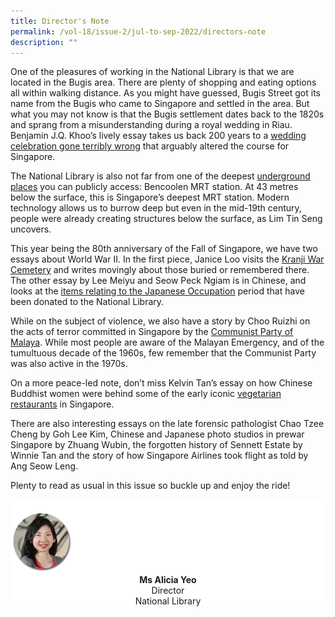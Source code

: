 ```yaml
---
title: Director's Note
permalink: /vol-18/issue-2/jul-to-sep-2022/directors-note
description: ""
---
```

One of the pleasures of working in the National Library is that we are located in the Bugis area. There are plenty of shopping and eating options all within walking distance. As you might have guessed, Bugis Street got its name from the Bugis who came to Singapore and settled in the area. But what you may not know is that the Bugis settlement dates back to the 1820s and sprang from a misunderstanding during a royal wedding in Riau. Benjamin J.Q. Khoo’s lively essay takes us back 200 years to a [wedding celebration gone terribly wrong](/vol-18/issue-2/jul-sep-2022/wedding-bugis-uprising-singapore-riau) that arguably altered the course for Singapore. 

The National Library is also not far from one of the deepest [underground places](/vol-18/issue-2/jul-sep-2022/underground-space-singapore) you can publicly access: Bencoolen MRT station. At 43 metres below the surface, this is Singapore’s deepest MRT station. Modern technology allows us to burrow deep but even in the mid-19th century, people were already creating structures below the surface, as Lim Tin Seng uncovers.

This year being the 80th anniversary of the Fall of Singapore, we have two essays about World War II. In the first piece, Janice Loo visits the [Kranji War Cemetery](/vol-18/issue-2/jul-sep-2022/kranji-war-cemetery) and writes movingly about those buried or remembered there. The other essay by Lee Meiyu and Seow Peck Ngiam is in Chinese, and looks at the [items relating to the Japanese Occupation](/jul-to-sep-2022/National-Library-Japanese-Occupation-collection) period that have been donated to the National Library.

While on the subject of violence, we also have a story by Choo Ruizhi on the acts of terror committed in Singapore by the [Communist Party of Malaya](/vol-18/issue-2/jul-sep-2022/communist-party-malaya-singapore). While most people are aware of the Malayan Emergency, and of the tumultuous decade of the 1960s, few remember that the Communist Party was also active in the 1970s. 

On a more peace-led note, don’t miss Kelvin Tan’s essay on how Chinese Buddhist women were behind some of the early iconic [vegetarian restaurants](/vol-18/issue-2/jul-sep-2022/buddhist-women-vegetarian-food-singapore) in Singapore.

There are also interesting essays on the late forensic pathologist Chao Tzee Cheng by Goh Lee Kim, Chinese and Japanese photo studios in prewar Singapore by Zhuang Wubin, the forgotten history of Sennett Estate by Winnie Tan and the story of how Singapore Airlines took flight as told by Ang Seow Leng.

Plenty to read as usual in this issue so buckle up and enjoy the ride!

<div style="background-color: white;">
<br>
<img src="/images/vol-17-issue-3/Director.png" style="width: 100px; height: 100px;" />
<center><b>Ms Alicia Yeo</b><br>Director<br>National Library</center>
</div>